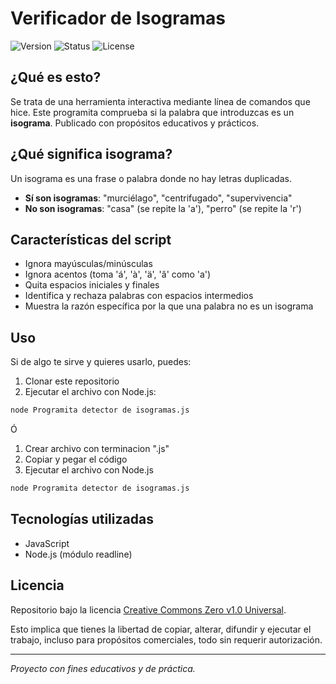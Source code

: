 # Verificador de Isogramas

![Version](https://img.shields.io/badge/Versión-1.0-blue)
![Status](https://img.shields.io/badge/Estado-Activo-brightgreen)
![License](https://img.shields.io/badge/Licencia-CC0--1.0-orange)

## ¿Qué es esto?

Se trata de una herramienta interactiva mediante línea de comandos que hice.
Este programita comprueba si la palabra que introduzcas es un **isograma**. 
Publicado con propósitos educativos y prácticos. 

## ¿Qué significa isograma?

Un isograma es una frase o palabra donde no hay letras duplicadas.

* **Sí son isogramas**: "murciélago", "centrifugado", "supervivencia"
* **No son isogramas**: "casa" (se repite la 'a'), "perro" (se repite la 'r')

## Características del script

* Ignora mayúsculas/minúsculas
* Ignora acentos (toma 'á', 'à', 'ä', 'â' como 'a')
* Quita espacios iniciales y finales
* Identifica y rechaza palabras con espacios intermedios
* Muestra la razón específica por la que una palabra no es un isograma

## Uso

Si de algo te sirve y quieres usarlo, puedes:

1. Clonar este repositorio
2. Ejecutar el archivo con Node.js:

```bash
node Programita detector de isogramas.js
```

Ó 

1. Crear archivo con terminacion ".js"
2. Copiar y pegar el código
3. Ejecutar el archivo con Node.js

```bash
node Programita detector de isogramas.js
```

## Tecnologías utilizadas

* JavaScript
* Node.js (módulo readline)

## Licencia

Repositorio bajo la licencia [Creative Commons Zero v1.0 Universal](https://creativecommons.org/publicdomain/zero/1.0/). 

Esto implica que tienes la libertad de copiar, alterar, difundir y ejecutar el trabajo, incluso para propósitos comerciales, todo sin requerir autorización.

---

*Proyecto con fines educativos y de práctica.*
